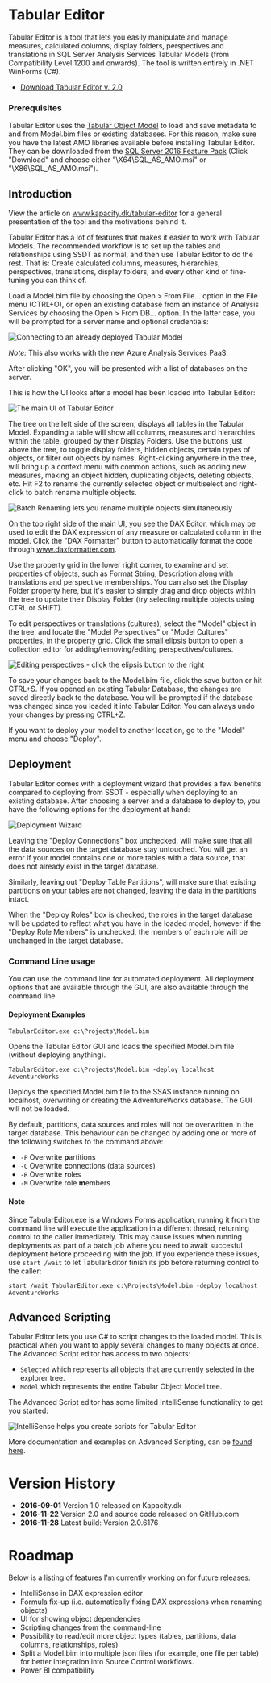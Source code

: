 # Tabular Editor
Tabular Editor is a tool that lets you easily manipulate and manage measures, calculated columns, display folders, perspectives and translations in SQL Server Analysis Services Tabular Models (from Compatibility Level 1200 and onwards). The tool is written entirely in .NET WinForms (C#).

* [Download Tabular Editor v. 2.0](https://github.com/otykier/TabularEditor/releases/latest)

### Prerequisites
Tabular Editor uses the [Tabular Object Model](https://msdn.microsoft.com/en-us/library/mt706505.aspx) to load and save metadata to and from Model.bim files or existing databases. For this reason, make sure you have the latest AMO libraries available before installing Tabular Editor. They can be downloaded from the [SQL Server 2016 Feature Pack](https://www.microsoft.com/en-us/download/details.aspx?id=52676) (Click "Download" and choose either "\X64\SQL_AS_AMO.msi" or "\X86\SQL_AS_AMO.msi").

## Introduction
View the article on www.kapacity.dk/tabular-editor for a general presentation of the tool and the motivations behind it.

Tabular Editor has a lot of features that makes it easier to work with Tabular Models. The recommended workflow is to set up the tables and relationships using SSDT as normal, and then use Tabular Editor to do the rest. That is: Create calculated columns, measures, hierarchies, perspectives, translations, display folders, and every other kind of fine-tuning you can think of.

Load a Model.bim file by choosing the Open > From File... option in the File menu (CTRL+O), or open an existing database from an instance of Analysis Services by choosing the Open > From DB... option. In the latter case, you will be prompted for a server name and optional credentials:

![Connecting to an already deployed Tabular Model](https://raw.githubusercontent.com/otykier/TabularEditor/master/Documentation/Connect.png)

*Note:* This also works with the new Azure Analysis Services PaaS.

After clicking "OK", you will be presented with a list of databases on the server.

This is how the UI looks after a model has been loaded into Tabular Editor:

![The main UI of Tabular Editor](https://raw.githubusercontent.com/otykier/TabularEditor/master/Documentation/Main%20UI.png)

The tree on the left side of the screen, displays all tables in the Tabular Model. Expanding a table will show all columns, measures and hierarchies within the table, grouped by their Display Folders. Use the buttons just above the tree, to toggle display folders, hidden objects, certain types of objects, or filter out objects by names. Right-clicking anywhere in the tree, will bring up a context menu with common actions, such as adding new measures, making an object hidden, duplicating objects, deleting objects, etc. Hit F2 to rename the currently selected object or multiselect and right-click to batch rename multiple objects.

![Batch Renaming lets you rename multiple objects simultaneously](https://raw.githubusercontent.com/otykier/TabularEditor/master/Documentation/BatchRename.png)

On the top right side of the main UI, you see the DAX Editor, which may be used to edit the DAX expression of any measure or calculated column in the model. Click the "DAX Formatter" button to automatically format the code through www.daxformatter.com.

Use the property grid in the lower right corner, to examine and set properties of objects, such as Format String, Description along with translations and perspective memberships. You can also set the Display Folder property here, but it's easier to simply drag and drop objects within the tree to update their Display Folder (try selecting multiple objects using CTRL or SHIFT).

To edit perspectives or translations (cultures), select the "Model" object in the tree, and locate the "Model Perspectives" or "Model Cultures" properties, in the property grid. Click the small elipsis button to open a collection editor for adding/removing/editing perspectives/cultures.

![Editing perspectives - click the elipsis button to the right](https://raw.githubusercontent.com/otykier/TabularEditor/master/Documentation/Edit%20Perspectives.png)

To save your changes back to the Model.bim file, click the save button or hit CTRL+S. If you opened an existing Tabular Database, the changes are saved directly back to the database. You will be prompted if the database was changed since you loaded it into Tabular Editor. You can always undo your changes by pressing CTRL+Z.

If you want to deploy your model to another location, go to the "Model" menu and choose "Deploy".

## Deployment
Tabular Editor comes with a deployment wizard that provides a few benefits compared to deploying from SSDT - especially when deploying to an existing database. After choosing a server and a database to deploy to, you have the following options for the deployment at hand:

![Deployment Wizard](https://raw.githubusercontent.com/otykier/TabularEditor/master/Documentation/Deployment.png)

Leaving the "Deploy Connections" box unchecked, will make sure that all the data sources on the target database stay untouched. You will get an error if your model contains one or more tables with a data source, that does not already exist in the target database.

Similarly, leaving out "Deploy Table Partitions", will make sure that existing partitions on your tables are not changed, leaving the data in the partitions intact.

When the "Deploy Roles" box is checked, the roles in the target database will be updated to reflect what you have in the loaded model, however if the "Deploy Role Members" is unchecked, the members of each role will be unchanged in the target database.

### Command Line usage
You can use the command line for automated deployment. All deployment options that are available through the GUI, are also available through the command line.

#### Deployment Examples

`TabularEditor.exe c:\Projects\Model.bim`

Opens the Tabular Editor GUI and loads the specified Model.bim file (without deploying anything).

`TabularEditor.exe c:\Projects\Model.bim -deploy localhost AdventureWorks`

Deploys the specified Model.bim file to the SSAS instance running on localhost, overwriting or creating the AdventureWorks database. The GUI will not be loaded.

By default, partitions, data sources and roles will not be overwritten in the target database. This behaviour can be changed by adding one or more of the following switches to the command above:

* `-P` Overwrite **p**artitions
* `-C` Overwrite **c**onnections (data sources)
* `-R` Overwrite **r**oles
* `-M` Overwrite role **m**embers

#### Note
Since TabularEditor.exe is a Windows Forms application, running it from the command line will execute the application in a different thread, returning control to the caller immediately. This may cause issues when running deployments as part of a batch job where you need to await succesful deployment before proceeding with the job. If you experience these issues, use `start /wait` to let TabularEditor finish its job before returning control to the caller:

`start /wait TabularEditor.exe c:\Projects\Model.bim -deploy localhost AdventureWorks`

## Advanced Scripting
Tabular Editor lets you use C# to script changes to the loaded model. This is practical when you want to apply several changes to many objects at once. The Advanced Script editor has access to two objects:

* `Selected` which represents all objects that are currently selected in the explorer tree.
* `Model` which represents the entire Tabular Object Model tree.

The Advanced Script editor has some limited IntelliSense functionality to get you started:

![IntelliSense helps you create scripts for Tabular Editor](https://raw.githubusercontent.com/otykier/TabularEditor/master/Documentation/AdvancedEditor%20intellisense.png)

More documentation and examples on Advanced Scripting, can be [found here](https://github.com/otykier/TabularEditor/blob/master/Documentation/AdvancedScripting.md).

# Version History

* **2016-09-01** Version 1.0 released on Kapacity.dk
* **2016-11-22** Version 2.0 and source code released on GitHub.com
* **2016-11-28** Latest build: Version 2.0.6176

# Roadmap

Below is a listing of features I'm currently working on for future releases:

* IntelliSense in DAX expression editor
* Formula fix-up (i.e. automatically fixing DAX expressions when renaming objects)
* UI for showing object dependencies
* Scripting changes from the command-line
* Possibility to read/edit more object types (tables, partitions, data columns, relationships, roles)
* Split a Model.bim into multiple json files (for example, one file per table) for better integration into Source Control workflows.
* Power BI compatibility
